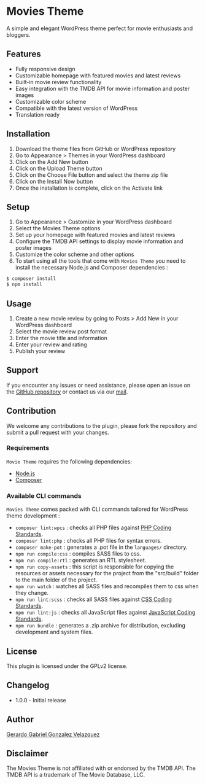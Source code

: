 # Movies Theme
A simple and elegant WordPress theme perfect for movie enthusiasts and bloggers.

## Features
- Fully responsive design
- Customizable homepage with featured movies and latest reviews
- Built-in movie review functionality
- Easy integration with the TMDB API for movie information and poster images
- Customizable color scheme
- Compatible with the latest version of WordPress
- Translation ready

## Installation
1. Download the theme files from GitHub or WordPress repository
2. Go to Appearance > Themes in your WordPress dashboard
3. Click on the Add New button
4. Click on the Upload Theme button
5. Click on the Choose File button and select the theme zip file
6. Click on the Install Now button
7. Once the installation is complete, click on the Activate link

## Setup
1. Go to Appearance > Customize in your WordPress dashboard
2. Select the Movies Theme options
3. Set up your homepage with featured movies and latest reviews
4. Configure the TMDB API settings to display movie information and poster images
5. Customize the color scheme and other options
6. To start using all the tools that come with `Movies Theme`  you need to install the necessary Node.js and Composer dependencies :

```sh
$ composer install
$ npm install
```
## Usage
1. Create a new movie review by going to Posts > Add New in your WordPress dashboard
2. Select the movie review post format
3. Enter the movie title and information
4. Enter your review and rating
5. Publish your review

## Support
If you encounter any issues or need assistance, please open an issue on the [GitHub repository](https://github.com/Gergab00/movie-plugin) or contact us via our [mail](contact@gerardo-gonzalez.dev).

## Contribution
We welcome any contributions to the plugin, please fork the repository and submit a pull request with your changes.

### Requirements

`Movie Theme` requires the following dependencies:

- [Node.js](https://nodejs.org/)
- [Composer](https://getcomposer.org/)

### Available CLI commands

`Movies Theme` comes packed with CLI commands tailored for WordPress theme development :

- `composer lint:wpcs` : checks all PHP files against [PHP Coding Standards](https://developer.wordpress.org/coding-standards/wordpress-coding-standards/php/).
- `composer lint:php` : checks all PHP files for syntax errors.
- `composer make-pot` : generates a .pot file in the `languages/` directory.
- `npm run compile:css` : compiles SASS files to css.
- `npm run compile:rtl` : generates an RTL stylesheet.
- `npm run copy-assets` : this script is responsible for copying the resources or assets necessary for the project from the "src/build" folder to the main folder of the project.
- `npm run watch` : watches all SASS files and recompiles them to css when they change.
- `npm run lint:scss` : checks all SASS files against [CSS Coding Standards](https://developer.wordpress.org/coding-standards/wordpress-coding-standards/css/).
- `npm run lint:js` : checks all JavaScript files against [JavaScript Coding Standards](https://developer.wordpress.org/coding-standards/wordpress-coding-standards/javascript/).
- `npm run bundle` : generates a .zip archive for distribution, excluding development and system files.

## License
This plugin is licensed under the GPLv2 license.

## Changelog
- 1.0.0 - Initial release

## Author
[Gerardo Gabriel Gonzalez Velazquez](https://gerardo-gonzalez.dev)

## Disclaimer
The Movies Theme is not affiliated with or endorsed by the TMDB API. The TMDB API is a trademark of The Movie Database, LLC.